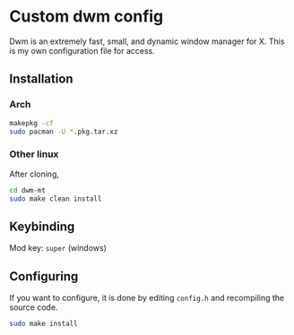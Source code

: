 # Custom dwm config

Dwm is an extremely fast, small, and dynamic window manager for X. This is my own configuration file for access.

## Installation

### Arch

```bash
makepkg -cf
sudo pacman -U *.pkg.tar.xz
```

### Other linux

After cloning,

```bash
cd dwm-mt
sudo make clean install
```

## Keybinding

Mod key: `super` (windows)

## Configuring

If you want to configure, it is done by editing `config.h` and recompiling the source code.

```bash
sudo make install
```